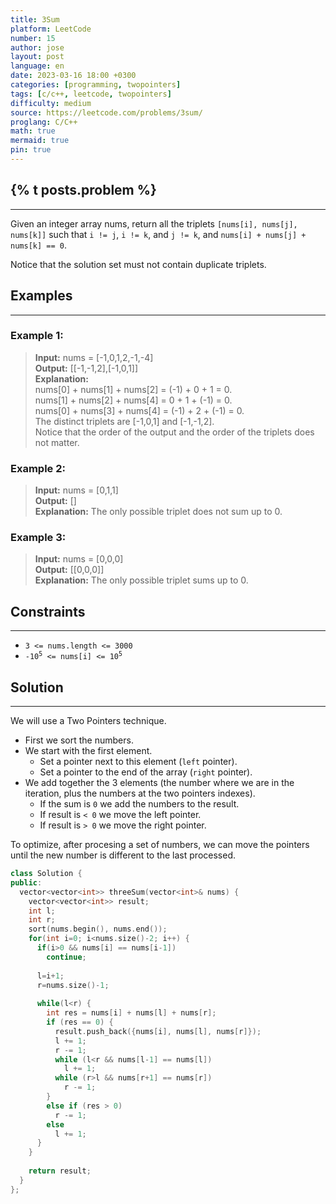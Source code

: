 ```yaml
---
title: 3Sum
platform: LeetCode
number: 15
author: jose
layout: post
language: en
date: 2023-03-16 18:00 +0300
categories: [programming, twopointers]
tags: [c/c++, leetcode, twopointers]
difficulty: medium
source: https://leetcode.com/problems/3sum/
proglang: C/C++
math: true
mermaid: true
pin: true
---
```

## {% t posts.problem %}
---
Given an integer array nums, return all the triplets `[nums[i], nums[j], nums[k]]` such that `i != j`, `i != k`, and `j != k`, and `nums[i] + nums[j] + nums[k] == 0`.  

Notice that the solution set must not contain duplicate triplets.  

## Examples
---
### **Example 1:**  
>**Input:** nums = [-1,0,1,2,-1,-4]  
>**Output:** [[-1,-1,2],[-1,0,1]]  
>**Explanation:**  
>nums[0] + nums[1] + nums[2] = (-1) + 0 + 1 = 0.  
>nums[1] + nums[2] + nums[4] = 0 + 1 + (-1) = 0.  
>nums[0] + nums[3] + nums[4] = (-1) + 2 + (-1) = 0.  
>The distinct triplets are [-1,0,1] and [-1,-1,2].  
>Notice that the order of the output and the order of the triplets does not matter.  
  
### **Example 2:**  
>**Input:** nums = [0,1,1]  
>**Output:** []  
>**Explanation:** The only possible triplet does not sum up to 0.  

### **Example 3:**  
>**Input:** nums = [0,0,0]  
>**Output:** [[0,0,0]]  
>**Explanation:** The only possible triplet sums up to 0.  

## Constraints
---
- `3 <= nums.length <= 3000`  
- <code>-10<sup>5</sup> <= nums[i] <= 10<sup>5</sup></code>  

## Solution
---
We will use a Two Pointers technique.  
- First we sort the numbers.  
- We start with the first element.  
  - Set a pointer next to this element (`left` pointer).  
  - Set a pointer to the end of the array (`right` pointer).  
- We add together the 3 elements (the number where we are in the iteration, plus the numbers at the two pointers indexes).  
  - If the sum is `0` we add the numbers to the result.
  - If result is `< 0` we move the left pointer.
  - If result is `> 0` we move the right pointer.

To optimize, after procesing a set of numbers, we can move the pointers until the new number is different to the last processed.

```c++
class Solution {
public:
  vector<vector<int>> threeSum(vector<int>& nums) {
    vector<vector<int>> result;
    int l;
    int r;
    sort(nums.begin(), nums.end());
    for(int i=0; i<nums.size()-2; i++) {
      if(i>0 && nums[i] == nums[i-1])
        continue;
      
      l=i+1;
      r=nums.size()-1;
      
      while(l<r) {
        int res = nums[i] + nums[l] + nums[r];
        if (res == 0) {
          result.push_back({nums[i], nums[l], nums[r]});
          l += 1;
          r -= 1;
          while (l<r && nums[l-1] == nums[l])
            l += 1;
          while (r>l && nums[r+1] == nums[r])
            r -= 1;
        }
        else if (res > 0)
          r -= 1;
        else
          l += 1;
      }
    }
    
    return result;
  }
};
```
